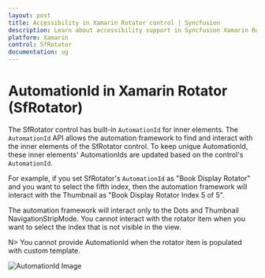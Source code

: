 ```yaml
---
layout: post
title: Accessibility in Xamarin Rotator control | Syncfusion
description: Learn about accessibility support in Syncfusion Xamarin Rotator (SfRotator) control and more details.
platform: Xamarin
control: SfRotator
documentation: ug
---
```


# AutomationId in Xamarin Rotator (SfRotator)

The SfRotator control has built-in `AutomationId` for inner elements. The `AutomationId` API allows the automation framework to find and interact with the inner elements of the SfRotator control. To keep unique AutomationId, these inner elements' AutomationIds are updated based on the control's `AutomationId`. 

For example, if you set SfRotator's `AutomationId` as "Book Display Rotator" and you want to select the fifth index, then the automation framework will interact with the Thumbnail as "Book Display Rotator Index 5 of 5".

The automation framework will interact only to the Dots and Thumbnail NavigationStripMode. You cannot interact with the rotator item when you want to select the index that is not visible in the view. 

N> You cannot provide AutomationId when the rotator item is populated with custom template.

![AutomationId Image](images/AutomationId.png)
